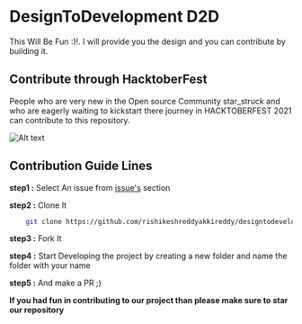 # DesignToDevelopment D2D

This Will Be Fun :)!.
I will provide you the design and you can contribute by building it.

## Contribute through HacktoberFest

People who are very new in the Open source Community star_struck and who are eagerly waiting to kickstart there journey in HACKTOBERFEST 2021 can contribute to this repository.

![Alt text](https://user-images.githubusercontent.com/55646472/134764712-4ac53e96-2d8f-46a1-8946-4afb4d23abbb.png "Title")

## Contribution Guide Lines

**step1 :** Select An issue from  [issue's](https://github.com/rishikeshreddyakkireddy/designtodevelopment/issues) section

**step2 :** Clone It

```bash
    git clone https://github.com/rishikeshreddyakkireddy/designtodevelopment.git
```

**step3 :** Fork It

**step4 :** Start Developing the project by creating a new folder and name the folder with your name 

**step5 :** And make a PR ;)



**If you had fun in contributing to our project than please make sure to star our repository**